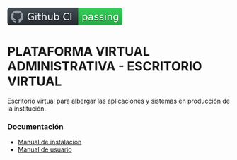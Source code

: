 <!-- ![CI/CD](https://github.com/MUTUAL-DE-SERVICIOS-AL-POLICIA/INTRANET/actions/workflows/ci/badge.svg) -->
![CI/CD](https://github.com/MUTUAL-DE-SERVICIOS-AL-POLICIA/INTRANET/blob/master/actions/workflows/ci/badge.svg)

# PLATAFORMA VIRTUAL ADMINISTRATIVA - ESCRITORIO VIRTUAL

Escritorio virtual para albergar las aplicaciones y sistemas en producción de la institución.

### Documentación

* [Manual de instalación](./INSTALL.md)
* [Manual de usuario](./docs/MANUAL.md)